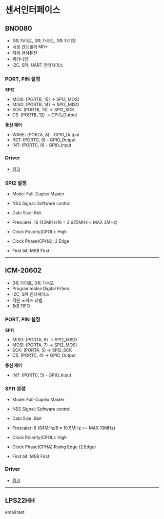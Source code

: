 # 센서인터페이스

## BNO080
- 3축 자이로, 3축 가속도, 3축 자기장
- 내장 컨트롤러 M0+
- 자체 센서퓨전
- 쿼터니언
- I2C, SPI, UART 인터페이스

### **PORT, PIN 설정**
**SPI2**
- MOSI: (PORTB, 15) -> SPI2_MOSI
- MISO: (PORTB, 14) -> SPI2_MISO
- SCK: (PORTB, 13) -> SPI2_SCK
- CS: (PORTB, 12) -> GPIO_Output
  
**통신 제어**
- WAKE: (PORTA, 8) - GPIO_Output
- RST: (PORTC, 9) - GPIO_Output
- INT: (PORTC, 8) - GPIO_Input

### **Driver**
- [링크](https://github.com/ChrisWonyeobPark/BNO080-STM32F4-SPI-LL-Driver)

### SPI2 설정
- Mode: Full-Duplex Master
- NSS Signal: Software control

- Data Size: 8bit
- Prescaler: 16 (42MHz/16 = 2.625MHz < MAX 3MHz)
- Clock Polarity(CPOL): High
- Clock Phase(CPHA): 2 Edge
- First bit: MSB First

---

## ICM-20602

- 3축 자이로, 3축 가속도
- Programmable Digital Filters
- I2C, SPI 인터페이스
- 작은 노이즈 레벨
- 1kB FIFO

### **PORT, PIN 설정**

**SPI1**
- MISO: (PORTA, 6) -> SPI2_MISO
- MOSI: (PORTA, 7) -> SPI2_MOSI
- SCK: (PORTA, 5) -> SPI2_SCK
- CS: (PORTC, 4) -> GPIO_Output
  
**통신 제어**
- INT: (PORTC, 5) - GPIO_Input

### **SPI1 설정**
- Mode: Full-Duplex Master
- NSS Signal: Software control

- Data Size: 8bit
- Prescaler: 8 (84MHz/8 = 10.5MHz >= MAX 10MHz)
- Clock Polarity(CPOL): High
- Clock Phase(CPHA):Rising Edge (2 Edge)
- First bit: MSB First

### **Driver**
- [링크](https://github.com/ChrisWonyeobPark/ICM20602-STM32F4-SPI-LL-Driver)

---

## LPS22HH

email test
